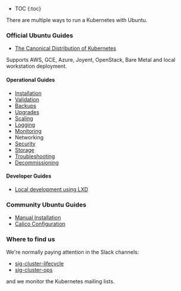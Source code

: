 * TOC
{:toc}

There are multiple ways to run a Kubernetes with Ubuntu.

### Official Ubuntu Guides

- [The Canonical Distribution of Kubernetes](/docs/getting-started-guides/automated)

Supports AWS, GCE, Azure, Joyent, OpenStack, Bare Metal and local workstation deployment.

#### Operational Guides  

  - [Installation](/docs/getting-started-guides/ubuntu/installation)
  - [Validation](/docs/getting-started-guides/ubuntu/validation)
  - [Backups](/docs/getting-started-guides/ubuntu/backups)
  - [Upgrades](/docs/getting-started-guides/ubuntu/upgrades)
  - [Scaling](/docs/getting-started-guides/ubuntu/scaling)
  - [Logging](/docs/getting-started-guides/ubuntu/installation)
  - [Monitoring](/docs/getting-started-guides/ubuntu/monitoring)
  - Networking  
  - [Security](/docs/getting-started-guides/ubuntu/security)
  - [Storage](/docs/getting-started-guides/ubuntu/storage)
  - [Troubleshooting](/docs/getting-started-guides/ubuntu/troubleshooting)
  - [Decommissioning](/docs/getting-started-guides/ubuntu/decommissioning)

#### Developer Guides

  - [Local development using LXD](/docs/getting-started-guides/ubuntu/local)


### Community Ubuntu Guides

- [Manual Installation](/docs/getting-started-guides/ubuntu/manual)
- [Calico Configuration](/docs/getting-started-guides/ubuntu/calico)

### Where to find us

We're normally paying attention in the Slack channels: 

- [sig-cluster-lifecycle](https://kubernetes.slack.com/messages/sig-cluster-lifecycle/)
- [sig-cluster-ops](https://kubernetes.slack.com/messages/sig-cluster-ops/)

and we monitor the Kubernetes mailing lists. 